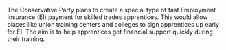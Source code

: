 The Conservative Party plans to create a special type of fast Employment Insurance (EI) payment for skilled trades apprentices. This would allow places like union training centers and colleges to sign apprentices up early for EI. The aim is to help apprentices get financial support quickly during their training.
